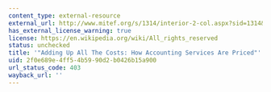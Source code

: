 ```yaml
---
content_type: external-resource
external_url: http://www.mitef.org/s/1314/interior-2-col.aspx?sid=1314&gid=5&pgid=5824
has_external_license_warning: true
license: https://en.wikipedia.org/wiki/All_rights_reserved
status: unchecked
title: '"Adding Up All The Costs: How Accounting Services Are Priced"'
uid: 2f0e689e-4ff5-4b59-90d2-b0426b15a900
url_status_code: 403
wayback_url: ''
---
```

